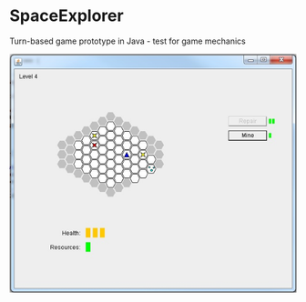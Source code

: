# SpaceExplorer
Turn-based game prototype in Java - test for game mechanics

![Screenshot](Immagine4.jpg)


